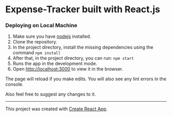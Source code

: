 # Expense-Tracker built with React.js

### Deploying on Local Machine

1. Make sure you have [nodejs](https://nodejs.org/en/) installed.
2. Clone the repository.
3. In the project directory, install the missing dependencies using the command `npm install`
4. After that, in the project directory, you can run: `npm start`
5. Runs the app in the development mode.
6. Open [http://localhost:3000](http://localhost:3000) to view it in the browser.

The page will reload if you make edits.
You will also see any lint errors in the console.

Also feel free to suggest any changes to it.

<hr/>

This project was created with [Create React App](https://github.com/facebook/create-react-app).
